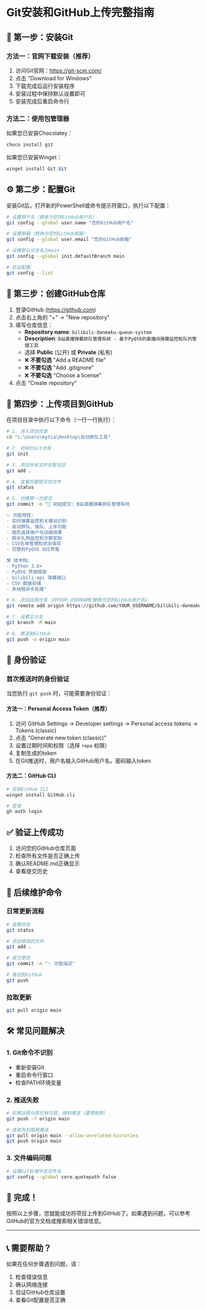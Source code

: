 # Git安装和GitHub上传完整指南

## 🔧 第一步：安装Git

### 方法一：官网下载安装（推荐）
1. 访问Git官网：https://git-scm.com/
2. 点击 "Download for Windows"
3. 下载完成后运行安装程序
4. 安装过程中保持默认设置即可
5. 安装完成后重启命令行

### 方法二：使用包管理器
如果您已安装Chocolatey：
```powershell
choco install git
```

如果您已安装Winget：
```powershell
winget install Git.Git
```

## ⚙️ 第二步：配置Git

安装Git后，打开新的PowerShell或命令提示符窗口，执行以下配置：

```bash
# 设置用户名（替换为您的GitHub用户名）
git config --global user.name "您的GitHub用户名"

# 设置邮箱（替换为您的GitHub邮箱）
git config --global user.email "您的GitHub邮箱"

# 设置默认分支名为main
git config --global init.defaultBranch main

# 验证配置
git config --list
```

## 🐙 第三步：创建GitHub仓库

1. 登录GitHub (https://github.com)
2. 点击右上角的 "+" -> "New repository"
3. 填写仓库信息：
   - **Repository name**: `bilibili-danmaku-queue-system`
   - **Description**: `B站直播弹幕排队管理系统 - 基于PyQt6的直播间弹幕监控和队列管理工具`
   - 选择 **Public** (公开) 或 **Private** (私有)
   - ❌ **不要勾选** "Add a README file"
   - ❌ **不要勾选** "Add .gitignore"
   - ❌ **不要勾选** "Choose a license"
4. 点击 "Create repository"

## 📁 第四步：上传项目到GitHub

在项目目录中执行以下命令（一行一行执行）：

```bash
# 1. 进入项目目录
cd "c:\Users\mytia\Desktop\自动排队工具"

# 2. 初始化Git仓库
git init

# 3. 添加所有文件到暂存区
git add .

# 4. 查看将要提交的文件
git status

# 5. 创建第一次提交
git commit -m "🎉 初始提交: B站直播弹幕排队管理系统

✨ 功能特性:
- 实时弹幕监控和关键词识别  
- 自动排队、插队、上车功能
- 随机选择用户与动画效果
- 舰长礼物监控和次数奖励
- CSV名单管理和状态保存
- 完整的PyQt6 GUI界面

🛠️ 技术栈:
- Python 3.8+
- PyQt6 界面框架
- bilibili-api 弹幕接口
- CSV 数据存储
- 多线程异步处理"

# 6. 添加远程仓库（将YOUR_USERNAME替换为您的GitHub用户名）
git remote add origin https://github.com/YOUR_USERNAME/bilibili-danmaku-queue-system.git

# 7. 设置主分支
git branch -M main

# 8. 推送到GitHub
git push -u origin main
```

## 🔐 身份验证

### 首次推送时的身份验证
当您执行 `git push` 时，可能需要身份验证：

#### 方法一：Personal Access Token（推荐）
1. 访问 GitHub Settings -> Developer settings -> Personal access tokens -> Tokens (classic)
2. 点击 "Generate new token (classic)"
3. 设置过期时间和权限（选择 `repo` 权限）
4. 复制生成的token
5. 在Git推送时，用户名输入GitHub用户名，密码输入token

#### 方法二：GitHub CLI
```bash
# 安装GitHub CLI
winget install GitHub.cli

# 登录
gh auth login
```

## ✅ 验证上传成功

1. 访问您的GitHub仓库页面
2. 检查所有文件是否正确上传
3. 确认README.md正确显示
4. 查看提交历史

## 📝 后续维护命令

### 日常更新流程
```bash
# 查看状态
git status

# 添加修改的文件
git add .

# 提交更改
git commit -m "✨ 功能描述"

# 推送到GitHub
git push
```

### 拉取更新
```bash
git pull origin main
```

## 🛠️ 常见问题解决

### 1. Git命令不识别
- 重新安装Git
- 重启命令行窗口
- 检查PATH环境变量

### 2. 推送失败
```bash
# 如果远程仓库已有内容，强制推送（谨慎使用）
git push -f origin main

# 或者先拉取再推送
git pull origin main --allow-unrelated-histories
git push origin main
```

### 3. 文件编码问题
```bash
# 设置Git处理中文文件名
git config --global core.quotepath false
```

## 🎉 完成！

按照以上步骤，您就能成功将项目上传到GitHub了。如果遇到问题，可以参考GitHub的官方文档或搜索相关错误信息。

---

## 📞 需要帮助？

如果在任何步骤遇到问题，请：
1. 检查错误信息
2. 确认网络连接
3. 验证GitHub仓库设置
4. 查看Git配置是否正确
